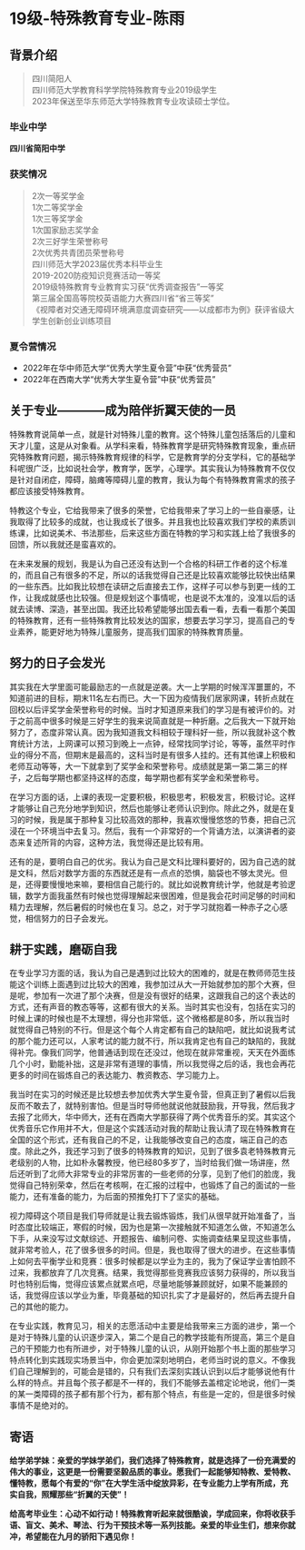 # 19级-特殊教育专业-陈雨

## 背景介绍
> 四川简阳人<br>
> 四川师范大学教育科学学院特殊教育专业2019级学生<br>
> 2023年保送至华东师范大学特殊教育专业攻读硕士学位。

### 毕业中学
**四川省简阳中学**
### 获奖情况
>2次一等奖学金<br>
1次二等奖学金<br>
1次三等奖学金<br>
1次国家励志奖学金<br>
2次三好学生荣誉称号<br>
2次优秀共青团员荣誉称号<br>
四川师范大学2023届优秀本科毕业生<br>
2019-2020防疫知识竞赛活动一等奖<br>
2019级特殊教育专业教育实习获“优秀调查报告”一等奖<br>
第三届全国高等院校英语能力大赛四川省“省三等奖”<br>
《视障者对交通无障碍环境满意度调查研究——以成都市为例》获评省级大学生创新创业训练项目<br>
### 夏令营情况
- 2022年在华中师范大学“优秀大学生夏令营”中获“优秀营员”<br>
- 2022年在西南大学“优秀大学生夏令营”中获“优秀营员”<br>

## 关于专业————成为陪伴折翼天使的一员
特殊教育说简单一点，就是针对特殊儿童的教育。这个特殊儿童包括落后的儿童和天才儿童，这是从对象看。从学科来看，特殊教育学是研究特殊教育现象，重点研究特殊教育问题，揭示特殊教育规律的科学，它是教育学的分支学科，它的基础学科呢很广泛，比如说社会学，教育学，医学，心理学。其实我认为特殊教育不仅仅是针对自闭症，障碍，脑瘫等障碍儿童的教育，我认为每个有特殊教育需求的孩子都应该接受特殊教育。

特教这个专业，它给我带来了很多的荣誉，它给我带来了学习上的一些自豪感，让我取得了比较多的成就，也让我成长了很多。并且我也比较喜欢我们学校的素质训练课，比如说美术、书法那些，后来这些方面在特教的学习和实践上给了我很多的回馈，所以我就还是蛮喜欢的。

在未来发展的规划，我是认为自己还没有达到一个合格的科研工作者的这个标准的，而且自己有很多的不足，所以的话我觉得自己还是比较喜欢能够比较快出结果的一些东西。比如我比较想在读研之后直接去工作，这样子可以参与到更一线的工作，让我成就感也比较强。但是规划这个事情呢，也是说不太准的，没准以后的话就去读博、深造，甚至出国。我还比较希望能够出国去看一看，去看一看那个美国的特殊教育，还有一些特殊教育比较发达的国家，想要去学习学习，提高自己的专业素养，能更好地为特殊儿童服务，提高我们国家的特殊教育质量。

## 努力的日子会发光
其实我在大学里面可能最励志的一点就是逆袭。大一上学期的时候浑浑噩噩的，不知道前进的目标，期末11名左右而已。大一下因为疫情我们居家网课，转折点就在回校以后评奖学金荣誉称号的时候。当时才知道原来我们的学习是有被评价的。对于之前高中很多时候是三好学生的我来说简直就是一种折磨。之后我大一下就开始努力了，态度非常认真。因为我知道我文科相较于理科好一些，所以我就补这个教育统计方法，上网课可以预习到晚上一点钟，经常找同学讨论，等等，虽然平时作业的得分不高，但期末是最高的，这科当时是有很多人挂的。还有其他课上积极和老师互动等等，大一下就拿到了奖学金和荣誉称号。成绩就是第一第二第三的样子，之后每学期也都坚持这样的态度，每学期也都有奖学金和荣誉称号。

在学习方面的话，上课的表现一定要积极，积极思考，积极发言，积极讨论。这样才能够让自己充分地学到知识，然后也能够让老师认识到你。除此之外，就是在复习的时候，我是属于那种复习比较高效的那种，我喜欢慢慢悠悠的节奏，把自己沉浸在一个环境当中去复习。然后，我有一个非常好的一个背诵方法，以演讲者的姿态来复述所背的内容，这种方法，我觉得还是比较有用。

还有的是，要明白自己的优劣。我认为自己是文科比理科要好的，因为自己选的就是文科，然后对数学方面的东西就还是有一点点的恐惧，脑袋也不够太灵光。但是，还得要慢慢地来嘛，要相信自己能行的。就比如说教育统计学，他就是考验逻辑，数学方面我虽然有时候也觉得理解起来很困难，但是我会花时间足够的时间和精力去理解，然后暑假的时候也在复习。总之，对于学习就抱着一种赤子之心感觉，相信努力的日子会发光。

## 耕于实践，磨砺自我
在专业学习方面的话，我认为自己是遇到过比较大的困难的，就是在教师师范生技能这个训练上面遇到过比较大的困难，我参加过从大一开始就参加的那个大赛，但是呢，参加有一次进了那个决赛，但是没有很好的结果，这跟我自己的这个表达的方式，还有声音的教态等等，这都有很大的关系。当时其实也没有，包括在实习的时候上课的时候也是不太理想，得分也非常低，这个微格都是80多，所以我当时就觉得自己特别的不行。但是这个每个人肯定都有自己的缺陷吧，就比如说我考试的那个能力还可以，人家考试的能力就不行，所以我肯定也有自己的缺陷的，我就得补完。像我们同学，他普通话到现在还没过，他现在就非常重视，天天在外面练几个小时，勤能补拙，这是非常有道理的事情，所以我觉得之后的话，我也会再花更多的时间在锻炼自己的表达能力、教资教态、学习能力上。

我当时在实习的时候还是比较想去参加优秀大学生夏令营，但真正到了暑假以后我反而不敢去了，就特别害怕。但是当时导师他就说他就鼓励我，开导我，然后我才去报了北师大，华中师大，还有在西南大学那获得了两个优秀音乐的奖。其实这个优秀音乐它作用并不大，但是这个实践活动对我的帮助让我认清了现在特殊教育在全国的这个形式，还有我自己的不足，让我能够改变自己的态度，端正自己的态度。除此之外，我还学习到了很多的特殊教育的知识，见到了很多袁老特殊教育元老级别的人物，比如朴永馨教授，他已经80多岁了，当时给我们做一场讲座，然后还听到了北师大非常专业的非常厉害的一些老师的分享，见到了他们的脸庞，我觉得自己特别荣幸，然后在考核啊，在汇报的过程中，也锻炼了自己的面试的一些能力，还有准备的能力，为后面的预推免打下了坚实的基础。

视力障碍这个项目是我们导师就是让我去锻炼锻炼，我们从很早就开始准备了，当时态度比较端正，寒假的时候，因为也是第一次接触就不知道怎么做，不知道怎么下手，从来没写过文献综述、开题报告、编制问卷、实施调查结果呈现这些事情，就非常考验人，花了很多很多的时间。但是，我也取得了很大的进步。在这些事情上如何去平衡学业和竞赛：很多时候都是以学业为主的，我为了保证学业害怕顾不过来，我都放弃了几次竞赛。结果，我觉得那些竞赛我应该努力获得的，所以我当时也特别后悔，觉得应该累点就累点吧，尽量地能够兼顾就好，如果不能兼顾的话，我觉得应该以学业为重，毕竟基础的知识扎实了才是最好的，然后再去提升自己的其他的能力。

在专业实践，教育见习，相关的志愿活动中主要是给我带来三方面的进步，第一个是对于特殊儿童的认识逐步深入，第二个是自己的教学技能有所提高，第三个是自己的干预能力也有所进步，对于特殊儿童的认识，从刚开始那个书上面的那些学习特点转化到实践现实场景当中，你会更加深刻地明白，老师当时说的意义。不像我们自己理解到的，可能会是错的，只有我们去深刻实践认识到以后才能够说他有什么样的特点。并且每个孩子都是不一样的，我们不能够去盖棺定论地说，他们一类的某一类障碍的孩子都有那个行为，都有那个特点，有些是一定的，但是很多时候事情不是绝对的。

## 寄语

**给学弟学妹：亲爱的学妹学弟们，我们选择了特殊教育，就是选择了一份充满爱的伟大的事业，这更是一份需要坚毅品质的事业。愿我们一起能够知特教、爱特教、懂特教，愿每个有爱的“你”在大学生活中绽放异彩，在专业能力上学有所成，充实自我，照耀那些“折翼的天使”！**

**给高考毕业生：心动不如行动！特殊教育听起来就很酷诶，学成回来，你将收获手语、盲文、美术、琴法、行为干预技术等一系列技能。亲爱的毕业生们，想来你就冲，希望能在九月的骄阳下遇见你！**

